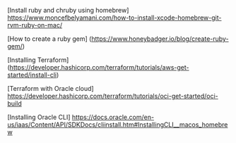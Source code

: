 [Install ruby and chruby using homebrew]
https://www.moncefbelyamani.com/how-to-install-xcode-homebrew-git-rvm-ruby-on-mac/

[How to create a ruby gem] (https://www.honeybadger.io/blog/create-ruby-gem/)

[Installing Terraform] (https://developer.hashicorp.com/terraform/tutorials/aws-get-started/install-cli)

[Terraform with Oracle cloud]
https://developer.hashicorp.com/terraform/tutorials/oci-get-started/oci-build

[Installing Oracle CLI]
https://docs.oracle.com/en-us/iaas/Content/API/SDKDocs/cliinstall.htm#InstallingCLI__macos_homebrew

